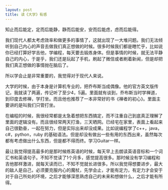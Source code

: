 ```yaml
---
layout: post
title: 读《大学》有感
---
```


知止而后能定，定而后能静，静而后能安，安而后能虑，虑而后能得。

我们现代人都太考虑效率和做更多的事情了，这就出现了一大堆问题。我们无法倾听到自己内心的声音去做我们真正想做的时候。很多时候我们都是瞎忙乎，比如说你已经打算好学吉他，学编程，每天要去锻炼身体。但是事情的时候，就无法平静自己的内心，于是乎，我们还是玩起了手机，刷起了微信或者刷着新闻，但是却把我们真正想做的事情抛在脑后了。

所以学会止是非常重要的，我觉得对于现代人来说。

大学的时候，由于本身是计算机专业的，把乔布斯当成偶像。他的官方英文版传记，我就读了两遍，传记听了至少4，5遍。里面就有谈到，乔布斯当时学禅道，到印度去修禅，学打坐。而且他也推荐了一本非常好的书《禅者的初心》。里面主要讲的是叫我们只管打坐。

在编程的时候，我很经常都是太急着想把东西搞定，而不注重自己到底真正理解了里面的逻辑没有。而且很经常两天打渔，三天晒网。已经宅在家里，表面上看起来自己很勤奋，一起在努力，但是实际出来却没成果。比如说编程学了c++，java，c#，python，ruby 的基础语法。但是却没有做出一些有用的东西出来，虽然每次都有考虑做出什么东西，但是都不得而终。学习Guitar一样。


最让我觉得提高最多的是那时候练英语的时候，每天早上去朗读英语音标和一个词汇书和英语句子。不知不觉读了1个月多，感觉提高很多。那时候没有学习编程和吉他那样激进，就每天读而已，不知不觉就长进很多。所以我觉得想要进步，最大的敌人是自己，必须要克服内心的魔杖，先学会止，才能有定力，有定力才会安于对于自己所处的环境，之后才能够深思熟虑自己的未来和想做什么，之后才能有所得。
